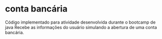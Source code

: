 # conta bancária
Código implementado para atividade desenvolvida durante o bootcamp de java
Recebe as informações do usuário simulando a abertura de uma conta bancária.
